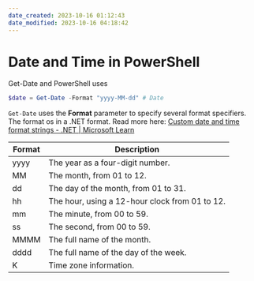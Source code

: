 ```yaml
---
date_created: 2023-10-16 01:12:43
date_modified: 2023-10-16 04:18:42
---
```

# Date and Time in PowerShell

Get-Date and PowerShell uses

```PowerShell
$date = Get-Date -Format "yyyy-MM-dd" # Date


```

`Get-Date` uses the **Format** parameter to specify several format specifiers. The format os in a .NET format. Read more here: [Custom date and time format strings - .NET | Microsoft Learn](https://learn.microsoft.com/en-us/dotnet/standard/base-types/custom-date-and-time-format-strings?view=netframework-4.8)

| Format | Description                                    |
| ------ | ---------------------------------------------- |
| yyyy   | The year as a four-digit number.               |
| MM     | The month, from 01 to 12.                      |
| dd     | The day of the month, from 01 to 31.           |
| hh     | The hour, using a 12-hour clock from 01 to 12. |
| mm     | The minute, from 00 to 59.                     |
| ss     | The second, from 00 to 59.                     |
| MMMM   | The full name of the month.                    |
| dddd   | The full name of the day of the week.          |
| K      | Time zone information.                         |
